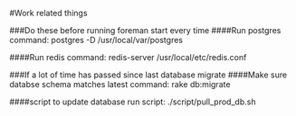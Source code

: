 #Work related things

###Do these before running foreman start every time 
####Run postgres 
command: postgres -D /usr/local/var/postgres

####Run redis
command: redis-server /usr/local/etc/redis.conf

###If a lot of time has passed since last database migrate
####Make sure databse schema matches latest
command: rake db:migrate

####script to update database
run script: ./script/pull_prod_db.sh

